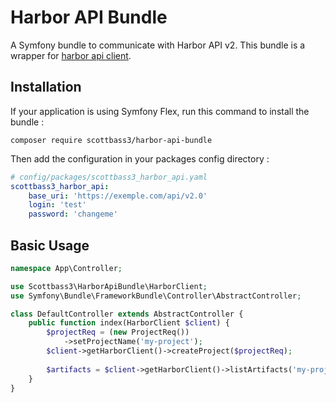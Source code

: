 # Harbor API Bundle

A Symfony bundle to communicate with Harbor API v2. This bundle is a wrapper for [harbor api client](https://github.com/scottbass3/harbor-api-client).

## Installation
If your application is using Symfony Flex, run this command to install the bundle :
```shell
composer require scottbass3/harbor-api-bundle
```

Then add the configuration in your packages config directory :
```yaml
# config/packages/scottbass3_harbor_api.yaml
scottbass3_harbor_api:
    base_uri: 'https://exemple.com/api/v2.0'
    login: 'test'
    password: 'changeme'
```

## Basic Usage

```php
namespace App\Controller;

use Scottbass3\HarborApiBundle\HarborClient;
use Symfony\Bundle\FrameworkBundle\Controller\AbstractController;

class DefaultController extends AbstractController {
    public function index(HarborClient $client) {
        $projectReq = (new ProjectReq())
            ->setProjectName('my-project');
        $client->getHarborClient()->createProject($projectReq); 
        
        $artifacts = $client->getHarborClient()->listArtifacts('my-project', 'my-repository');
    }
}
```